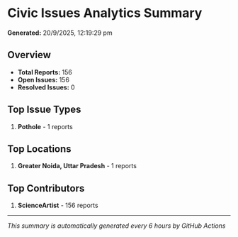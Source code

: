 #  Civic Issues Analytics Summary

**Generated:** 20/9/2025, 12:19:29 pm

##  Overview
- **Total Reports:** 156
- **Open Issues:** 156
- **Resolved Issues:** 0

##  Top Issue Types
1. **Pothole** - 1 reports

##  Top Locations
1. **Greater Noida, Uttar Pradesh** - 1 reports

##  Top Contributors
1. **ScienceArtist** - 156 reports

---
*This summary is automatically generated every 6 hours by GitHub Actions*
